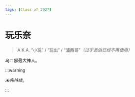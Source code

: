 ```yaml
---
tags: [Class of 2027]
---
```


# 玩乐奈

> A.K.A. “小玩” / “玩出” / “浦西哥”_（过于恶俗已经不再使用）_

乌二部最大神人。

:::warning

_未完待续_。

:::
